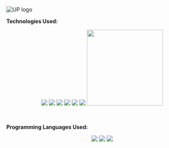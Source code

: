 <img src="https://cs.up.ac.za/static/images/headerUP.jpg" alt="UP logo">


**Technologies Used:**

<p align="center">
  <img src="https://raw.githubusercontent.com/donnemartin/data-science-ipython-notebooks/master/images/aws.png">
  
  <img src="https://encrypted-tbn0.gstatic.com/images?q=tbn:ANd9GcTdjmm-To5JL0VzztSR4_1m4ckCo4WOKYPFBDrf8-V1w4G1ULZL3g">

  <img src="https://encrypted-tbn0.gstatic.com/images?q=tbn:ANd9GcTYRGSRQQ9SfuuTGNmEyRIwiUGoEoSrf4s5BqxHgetC_isal3vH">
  
  <img src="https://encrypted-tbn0.gstatic.com/images?q=tbn:ANd9GcQXbVDcQP7ha9Xu8eH9ldBItvcDubOoR6LEItMIpnFcYB4wWOCg">
  
  <img src="https://github.githubassets.com/images/modules/logos_page/GitHub-Mark.png">

  <img src="https://media.licdn.com/dms/image/C560BAQFF6NsJiRfdIQ/company-logo_200_200/0?e=2159024400&v=beta&t=__Uf6QioRE6C4_4JHyT7XZe0c3fKGmkZP8_M75ELB5k">

  <img src="http://ftp.riken.jp/tex-archive/info/guide-latex-fr/Images/overleaf.png" height="200" width="200">
    
</p>

<br>

**Programming Languages Used:**

<p align="center">
  <img src="https://encrypted-tbn0.gstatic.com/images?q=tbn:ANd9GcQX4If1fApB9nqlkwpWVRj2QdixUbMDHkYEJOABWM6w31JkFtDNmA">
 
  <img src="https://encrypted-tbn0.gstatic.com/images?q=tbn:ANd9GcRqbWBTD_HCAVRdwZ-BM2Qe3RWEKpt1otq-Lwgae6fmzkQobWLS">
  
  <img src="https://cdn.imgbin.com/17/9/5/imgbin-python-programming-language-computer-programming-computer-science-javascript-automation-SMyRb5dEhA0ehEWCrdKe8Gb5g.jpg">
  
  
    
</p>

<br>